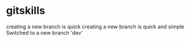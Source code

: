 # gitskills
creating a new branch is quick
creating a new branch is quick and simple
Switched to a new branch 'dev'